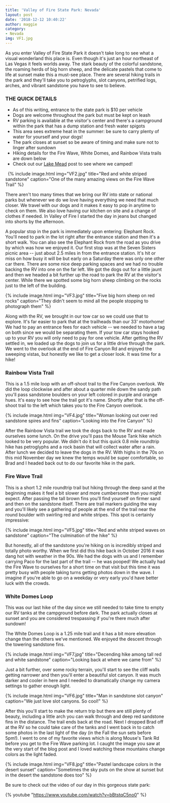 ```yaml
---
title: 'Valley of Fire State Park: Nevada'
layout: post
date: '2018-12-12 10:40:22'
author: maggie
category:
- Nevada
img: VF1.jpg
---
```


As you enter Valley of Fire State Park it doesn't take long to see what a visual wonderland this place is. Even though it's just an hour northeast of Las Vegas it feels worlds away. The stark beauty of the colorful sandstone, the roaming herds of big horn sheep, and the delicate pastels that come to life at sunset make this a must-see place. There are several hiking trails in the park and they'll take you to petroglyphs, slot canyons, petrified logs, arches, and vibrant sandstone you have to see to believe.

### THE QUICK DETAILS
* As of this writing, entrance to the state park is $10 per vehicle
* Dogs are welcome throughout the park but must be kept on leash
* RV parking is available at the visitor's center and there's a campground within the park that has a dump station and fresh water spigots
* This area sees extreme heat in the summer: be sure to carry plenty of water for yourself and your dogs!
* The park closes at sunset so be aware of timing and make sure not to linger after sundown
* Hiking details for the Fire Wave, White Domes, and Rainbow Vista trails are down below
* Check out our [Lake Mead](https://wanderlandtravelers.com/2018/12/05/boondocking-at-stewarts-point-lake-mead-nevada/) post to see where we camped!

&nbsp;
{% include image.html img="VF2.jpg" title="Red and white striped sandstone" caption="One of the many amazing views on the Fire Wave Trail" %}

There aren't too many times that we bring our RV into state or national parks but whenever we do we love having everything we need that much closer. We travel with our dogs and it makes it easy to pop in anytime to check on them. We also love having our kitchen on site and a change of clothes if needed. In Valley of Fire I started the day in jeans but changed into shorts by the afternoon.

A popular stop in the park is immediately upon entering: Elephant Rock. You'll need to park in the lot right after the entrance station and then it's a short walk. You can also see the Elephant Rock from the road as you drive by which was how we enjoyed it. Our first stop was at the Seven Sisters picnic area -- just about 2.5 miles in from the entrance station. It's hit or miss on how busy it will be but early on a Saturday there was only one other car there. There are some nice deep parking spaces and we had no trouble backing the RV into one on the far left. We got the dogs out for a little jaunt and then we headed a bit further up the road to park the RV at the visitor's center. While there we spotted some big horn sheep climbing on the rocks just to the left of the building.

{% include image.html img="VF3.jpg" title="Five big horn sheep on red rocks" caption="They didn't seem to mind all the people stopping to photograph them" %}

Along with the RV, we brought in our tow car so we could use that to explore. It's far easier to park that at the trailheads than our 33' motorhome! We had to pay an entrance fees for each vehicle -- we needed to have a tag on both since we would be separating them. If your tow car stays hooked up to your RV you will only need to pay for one vehicle. After getting the RV settled in, we loaded up the dogs to join us for a little drive through the park. We went to the overlook at the end of Fire Canyon Rd and enjoyed the sweeping vistas, but honestly we like to get a closer look. It was time for a hike!

### Rainbow Vista Trail

This is a 1.5 mile loop with an off-shoot trail to the Fire Canyon overlook. We did the loop clockwise and after about a quarter mile down the sandy path you'll pass sandstone boulders on your left colored in purple and orange hues. It's easy to see how the trail got it's name. Shortly after that is the off-shoot trail to the left which takes you to the Fire Canyon overlook.

{% include image.html img="VF4.jpg" title="Woman looking out over red sandstone spires and fins" caption="Looking into the Fire Canyon" %}

After the Rainbow Vista trail we took the dogs back to the RV and made ourselves some lunch. On the drive you'll pass the Mouse Tank hike which looked to be very popular. We didn't do it but this quick 0.8 mile roundtrip hike has petroglyphs and a rock basin that will collect water after a rain. After lunch we decided to leave the dogs in the RV. With highs in the 70s on this mid November day we knew the temps would be super comfortable, so Brad and I headed back out to do our favorite hike in the park.

### Fire Wave Trail

This is a short 1.2 mile roundtrip trail but hiking through the deep sand at the beginning makes it feel a bit slower and more cumbersome than you might expect. After passing the tall brown fins you'll find yourself on firmer sand and then on the sandstone itself. There are trail markers guiding the way and you'll likely see a gathering of people at the end of the trail near the round boulder with swirling red and white stripes. This spot is certainly impressive:

{% include image.html img="VF5.jpg" title="Red and white striped waves on sandstone" caption="The culmination of the hike" %}

But honestly, all of the sandstone you're hiking on is incredibly striped and totally photo worthy. When we first did this hike back in October 2016 it was dang hot with weather in the 90s. We had the dogs with us and I remember carrying Paco for the last part of the trail -- he was pooped! We actually had the Fire Wave to ourselves for a short time on that visit but this time it was pretty busy with people taking turns getting photos down in the wave. I imagine if you're able to go on a weekday or very early you'd have better luck with the crowds.

### White Domes Loop

This was our last hike of the day since we still needed to take time to empty our RV tanks at the campground before dark. The park actually closes at sunset and you are considered trespassing if you're there much after sundown!

The White Domes Loop is a 1.25 mile trail and it has a bit more elevation change than the others we've mentioned. We enjoyed the descent through the towering sandstone fins.

{% include image.html img="VF7.jpg" title="Decending hike among tall red and white sandstone" caption="Looking back at where we came from" %}

Just a bit further, over some rocky terrain, you'll start to see the cliff walls getting narrower and then you'll enter a beautiful slot canyon. It was much darker and cooler in here and I needed to dramatically change my camera settings to gather enough light.

{% include image.html img="VF6.jpg" title="Man in sandstone slot canyon" caption="We just love slot canyons. So cool!" %}

After this you'll start to make the return trip but there are still plenty of beauty, including a little arch you can walk through and deep red sandstone fins in the distance. The trail ends back at the road. Next I dropped Brad off at the RV so he could take care of the tanks and I went back in to catch some photos in the last light of the day (in the Fall the sun sets before 5pm!). I went to one of my favorite views which is along Mouse's Tank Rd before you get to the Fire Wave parking lot. I caught the image you saw at the very start of the blog post and I loved watching these mountains change colors as the light faded. 

{% include image.html img="VF8.jpg" title="Pastel landscape colors in the desert sunset" caption="Sometimes the sky puts on the show at sunset but in the desert the sandstone does too" %}

Be sure to check out the video of our day in this gorgeous state park:

{% youtube "https://www.youtube.com/watch?v=bBtstqC5no0" %}